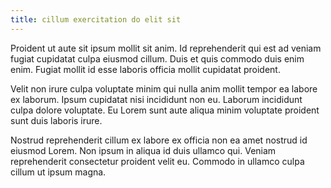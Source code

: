 ```yaml
---
title: cillum exercitation do elit sit
---
```


Proident ut aute sit ipsum mollit sit anim. Id reprehenderit qui est ad veniam fugiat cupidatat culpa eiusmod cillum. Duis et quis commodo duis enim enim. Fugiat mollit id esse laboris officia mollit cupidatat proident.

Velit non irure culpa voluptate minim qui nulla anim mollit tempor ea labore ex laborum. Ipsum cupidatat nisi incididunt non eu. Laborum incididunt culpa dolore voluptate. Eu Lorem sunt aute aliqua minim voluptate proident sunt duis laboris irure.

Nostrud reprehenderit cillum ex labore ex officia non ea amet nostrud id eiusmod Lorem. Non ipsum in aliqua id duis ullamco qui. Veniam reprehenderit consectetur proident velit eu. Commodo in ullamco culpa cillum ut ipsum magna.